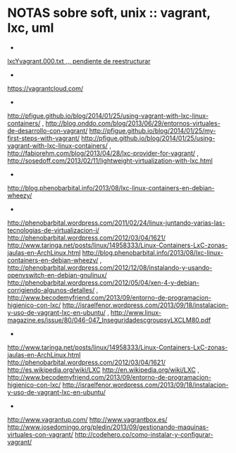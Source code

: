 # NOTAS sobre soft, unix :: vagrant, lxc, uml

- 
[lxcYvagrant.000.txt ,,, pendiente de reestructurar](lxcYvagrant.000.txt)

- 
https://vagrantcloud.com/

- 
http://pfigue.github.io/blog/2014/01/25/using-vagrant-with-lxc-linux-containers/
,
http://blog.onddo.com/blog/2013/06/29/entornos-virtuales-de-desarrollo-con-vagrant/
http://pfigue.github.io/blog/2014/01/25/my-first-steps-with-vagrant/
http://pfigue.github.io/blog/2014/01/25/using-vagrant-with-lxc-linux-containers/
,
http://fabiorehm.com/blog/2013/04/28/lxc-provider-for-vagrant/
,
http://sosedoff.com/2013/02/11/lightweight-virtualization-with-lxc.html

- 
http://blog.phenobarbital.info/2013/08/lxc-linux-containers-en-debian-wheezy/


- 
http://phenobarbital.wordpress.com/2011/02/24/linux-juntando-varias-las-tecnologias-de-virtualizacion-i/
http://phenobarbital.wordpress.com/2012/03/04/1621/
http://www.taringa.net/posts/linux/14958333/Linux-Containers-LxC-zonas-jaulas-en-ArchLinux.html
http://blog.phenobarbital.info/2013/08/lxc-linux-containers-en-debian-wheezy/
,
http://phenobarbital.wordpress.com/2012/12/08/instalando-y-usando-openvswitch-en-debian-gnulinux/
http://phenobarbital.wordpress.com/2012/05/04/xen-4-y-debian-corrigiendo-algunos-detalles/
,
http://www.becodemyfriend.com/2013/09/entorno-de-programacion-higienico-con-lxc/
http://israelfenor.wordpress.com/2013/09/18/instalacion-y-uso-de-vagrant-lxc-en-ubuntu/
,
http://www.linux-magazine.es/issue/80/046-047_InseguridadescgroupsyLXCLM80.pdf

- 
http://www.taringa.net/posts/linux/14958333/Linux-Containers-LxC-zonas-jaulas-en-ArchLinux.html
http://phenobarbital.wordpress.com/2012/03/04/1621/
http://es.wikipedia.org/wiki/LXC
http://en.wikipedia.org/wiki/LXC
,
http://www.becodemyfriend.com/2013/09/entorno-de-programacion-higienico-con-lxc/
http://israelfenor.wordpress.com/2013/09/18/instalacion-y-uso-de-vagrant-lxc-en-ubuntu/

- 
http://www.vagrantup.com/
  http://www.vagrantbox.es/
http://www.josedomingo.org/pledin/2013/09/gestionando-maquinas-virtuales-con-vagrant/
http://codehero.co/como-instalar-y-configurar-vagrant/




